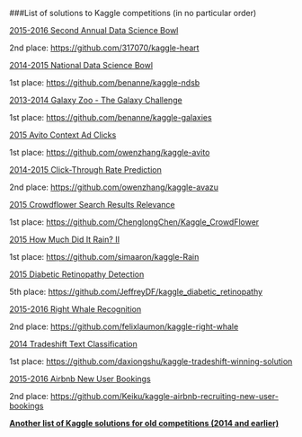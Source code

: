 ###List of solutions to Kaggle competitions (in no particular order)


[2015-2016 Second Annual Data Science Bowl](https://www.kaggle.com/c/second-annual-data-science-bowl)

2nd place: https://github.com/317070/kaggle-heart

[2014-2015 National Data Science Bowl](https://www.kaggle.com/c/datasciencebowl)

1st place: https://github.com/benanne/kaggle-ndsb

[2013-2014 Galaxy Zoo - The Galaxy Challenge](https://www.kaggle.com/c/galaxy-zoo-the-galaxy-challenge)

1st place: https://github.com/benanne/kaggle-galaxies

[2015 Avito Context Ad Clicks](https://www.kaggle.com/c/avito-context-ad-clicks)

1st place: https://github.com/owenzhang/kaggle-avito

[2014-2015 Click-Through Rate Prediction](https://www.kaggle.com/c/avazu-ctr-prediction)

2nd place: https://github.com/owenzhang/kaggle-avazu

[2015 Crowdflower Search Results Relevance](https://www.kaggle.com/c/crowdflower-search-relevance)

1st place: https://github.com/ChenglongChen/Kaggle_CrowdFlower

[2015 How Much Did It Rain? II](https://www.kaggle.com/c/how-much-did-it-rain-ii)

1st place: https://github.com/simaaron/kaggle-Rain

[2015 Diabetic Retinopathy Detection](https://www.kaggle.com/c/diabetic-retinopathy-detection/)

5th place: https://github.com/JeffreyDF/kaggle_diabetic_retinopathy

[2015-2016 Right Whale Recognition](https://www.kaggle.com/c/noaa-right-whale-recognition)

2nd place: https://github.com/felixlaumon/kaggle-right-whale

[2014 Tradeshift Text Classification](https://www.kaggle.com/c/tradeshift-text-classification)

1st place: https://github.com/daxiongshu/kaggle-tradeshift-winning-solution

[2015-2016 Airbnb New User Bookings](https://www.kaggle.com/c/airbnb-recruiting-new-user-bookings)

2nd place: https://github.com/Keiku/kaggle-airbnb-recruiting-new-user-bookings


**[Another list of Kaggle solutions for old competitions (2014 and earlier)](http://www.chioka.in/kaggle-competition-solutions/)**
